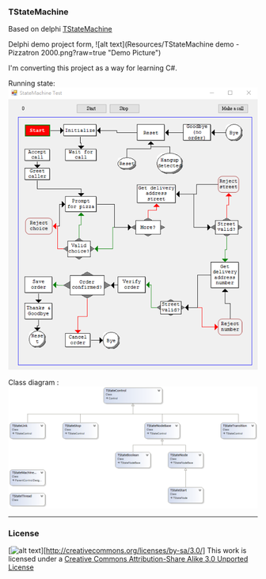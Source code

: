 ### TStateMachine
Based on delphi [TStateMachine](http://melander.dk/delphi/statemachine/)

Delphi demo project form,
![alt text](Resources/TStateMachine demo - Pizzatron 2000.png?raw=true "Demo Picture")

I'm converting this project as a way for learning C#.

Running state:
![alt text](Resources/RunStateMachine.gif?raw=true "Running state")

Class diagram :
![alt text](Resources/ClassDiagram.png?raw=true "Class diagram")

---
### License
[![alt text](http://i.creativecommons.org/l/by-sa/3.0/88x31.png "CC License 3.0 picture")][http://creativecommons.org/licenses/by-sa/3.0/]
This work is licensed under a
[Creative Commons Attribution-Share Alike 3.0 Unported License](http://creativecommons.org/licenses/by-sa/3.0/)